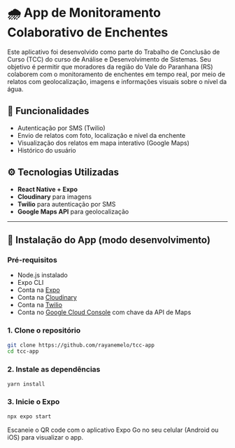 # 🌧️ App de Monitoramento Colaborativo de Enchentes

Este aplicativo foi desenvolvido como parte do Trabalho de Conclusão de Curso (TCC) do curso de Análise e Desenvolvimento de Sistemas. Seu objetivo é permitir que moradores da região do Vale do Paranhana (RS) colaborem com o monitoramento de enchentes em tempo real, por meio de relatos com geolocalização, imagens e informações visuais sobre o nível da água.

## 📱 Funcionalidades

- Autenticação por SMS (Twilio)
- Envio de relatos com foto, localização e nível da enchente
- Visualização dos relatos em mapa interativo (Google Maps)
- Histórico do usuário

## ⚙️ Tecnologias Utilizadas

- **React Native + Expo**
- **Cloudinary** para imagens
- **Twilio** para autenticação por SMS
- **Google Maps API** para geolocalização

---

## 🚀 Instalação do App (modo desenvolvimento)

### Pré-requisitos

- Node.js instalado
- Expo CLI
- Conta na [Expo](https://expo.dev)
- Conta na [Cloudinary](https://cloudinary.com/)
- Conta na [Twilio](https://www.twilio.com/)
- Conta no [Google Cloud Console](https://console.cloud.google.com/) com chave da API de Maps

### 1. Clone o repositório

```bash
git clone https://github.com/rayanemelo/tcc-app
cd tcc-app
```

### 2. Instale as dependências
```bash
yarn install
```

### 3. Inicie o Expo
```bash
npx expo start
``` 
Escaneie o QR code com o aplicativo Expo Go no seu celular (Android ou iOS) para visualizar o app.